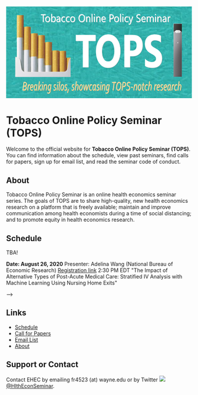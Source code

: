 ![Banner](banner.jpg)

# Tobacco Online Policy Seminar (TOPS)

Welcome to the official website for **Tobacco Online Policy Seminar (TOPS)**. You can find information about the schedule, view past seminars, find calls for papers,  sign up for email list, and read the seminar code of conduct.  

## About

Tobacco Online Policy Seminar is an online health economics seminar series. The goals of TOPS are to share high-quality, new health economics research on a platform that is freely available; maintain and improve communication among health economists during a time of social distancing; and to promote equity in health economics research.


## Schedule

TBA!


<!---

All seminars meet at **2:30 PM EDT 1:30 PM CDT  11:30 AM PDT**.

<table width="100%" cellspacing="5" cellpadding="5">




<tr>
  <td colspan="2" height="40" valign="top" class="session"><strong>Date: August 12, 2020</strong></td>
</tr>
<tr>
  <td colspan="2" height="40" valign="top" class="chair">Presenter: Ashvin Gandhi (University of California, Los Angeles) </td>
</tr>
<tr>
  <td colspan="2" height="40" valign="top" class="registration"><a href="https://umn.zoom.us/webinar/register/WN_z1WSfcmWTi6o5YR7BTLuAA">Registration link</a></td>
</tr>
<tr>
  <td width="150" valign="top" class="time">2:30 PM EDT</td>
   <td height="30" valign="top" class="paper"><a href="https://ssrn.com/abstract=3613950">"Picking Your Patients: Selective Admissions in the Nursing Home Industry"</a></td>
 <!--  <td height="30" valign="top" class="paper">"Picking Your Patients: Selective Admissions in the Nursing Home Industry"</td> -->
</tr>

  <tr style="border-bottom:1px solid black">
    <td colspan="100%"></td>
  </tr>


<tr>
  <td colspan="2" height="40" valign="top" class="session"><strong>Date: August 26, 2020</strong></td>
</tr>
<tr>
  <td colspan="2" height="40" valign="top" class="chair">Presenter: Adelina Wang (National Bureau of Economic Research) </td>
</tr>
<tr>
  <td colspan="2" height="40" valign="top" class="registration"><a href="https://umn.zoom.us/webinar/register/WN_92T51VVdQKqsBJETEWyJ6g">Registration link</a></td>
</tr>
<tr>
  <td width="150" valign="top" class="time">2:30 PM EDT</td>
 <!--   <td height="30" valign="top" class="paper"><a href="pdfs/paper1.pdf">"The Impact of Alternative Types of Post-Acute Medical Care: Stratified IV Analysis with Machine Learning Using Nursing Home Exits"</a></td> -->
  <td height="30" valign="top" class="paper">"The Impact of Alternative Types of Post-Acute Medical Care: Stratified IV Analysis with Machine Learning Using Nursing Home Exits"</td>
</tr>

</table>

-->











<!--
### (Full event name for this year)

**Date**: April 23rd, 2020

**Registration**: [Register here](https://zoom.us/webinar/register/WN_8xeT7qlyS3WUpz9wUWrDQg)

**Register for Mailing List**: [Register here](https://docs.google.com/forms/d/e/1FAIpQLSeDt2f2QulpkWzOwkDB0vLl9Kp8xdC9n5BKTQF-46w-zcxc3g/viewform)

<table width="100%" cellspacing="5" cellpadding="5">

<tr>
  <td colspan="2" height="40" valign="top" class="session">Session 1: Asset Pricing</td>
</tr>
<tr>
  <td colspan="2" height="40" valign="top" class="chair">Chair: Irina Zviadadze (HEC Paris)</td>
</tr>


<tr>
  <td width="70" valign="top" class="time">10:00 am</td>
  <td height="30" valign="top" class="paper">Micro Uncertainty and Asset Prices</td>
</tr>
<tr>
  <td></td>
  <td height="30" valign="top" class="author">Bernard Herskovic (UCLA), Thilo Kind (LBS), Howard Kung (LBS)</td>
</tr>
<tr>
  <td></td>
  <td height="40" valign="top" class="author">Discussant: Max Croce (Bocconi)</td>
</tr>


<tr>
  <td width="70" valign="top" class="time">10:40 am</td>
  <td height="30" valign="top" class="paper"><a href="RamadoraiZeni_ClimateRegulationEmissionsAbatement.pdf">Climate Regulation and Emissions Abatement: Theory and Evidence from Firms’ Disclosures</a></td>
</tr>
<tr>
  <td></td>
  <td height="30" valign="top" class="author">Tarun Ramadorai (Imperial), Federica Zeni (Imperial)</td>
</tr>
<tr>
  <td></td>
  <td height="30" valign="top" class="author">Discussant: Zacharias Sautner (Frankfurt School of Finance & Management)</td>
</tr>


<tr>
  <td width="70" valign="top" class="time">11:20 am</td>
  <td height="30" valign="top" class="paper"><a href="BussSundaresan_PassiveOnwershipInfoEfficiency.pdf">More Risk, More Information: How Passive Ownership Can Improve Informational Efficiency</a></td>
</tr>
<tr>
  <td></td>
  <td height="30" valign="top" class="author">Adrian Buss (INSEAD), Savitar Sundaresan (Imperial)</td>
</tr>
<tr>
  <td></td>
  <td height="30" valign="top" class="author">Discussant: Alexander Guembel (Toulouse School of Economics)</td>
</tr>


<tr>
  <td width="70" valign="top" class="time">12:00 pm</td>
  <td height="60" valign="top" class="author">Break</td>
</tr>



<tr>
  <td colspan="2" height="40" valign="top" class="session">Session 2: Corporate Finance</td>
</tr>
<tr>
  <td colspan="2" height="40" valign="top" class="chair">Chair: Johan Hombert (HEC Paris)</td>
</tr>


<tr>
  <td width="70" valign="top" class="time">2:00 pm</td>
  <td height="30" valign="top" class="paper"><a href="AlfaroPark_FirmUncertaintyHouseholdSpending.pdf">Firm Uncertainty and Household Spending</a></td>
</tr>
<tr>
  <td></td>
  <td height="30" valign="top" class="author">Ivan Alfaro (BI), Hoonsuk Park (NTU)</td>
</tr>
<tr>
  <td></td>
  <td height="40" valign="top" class="author">Discussant: Sylvain Catherine (Wharton)</td>
</tr>


<tr>
  <td width="70" valign="top" class="time">2:40 pm</td>
  <td height="30" valign="top" class="paper"><a href="HacamoKleiner_ForcedEntrepreneurs.pdf">Forced Entrepreneurs</a></td>
</tr>
<tr>
  <td></td>
  <td height="30" valign="top" class="author">Isaac Hacamo (Indiana), Kristoph Kleiner (Indiana)</td>
</tr>
<tr>
  <td></td>
  <td height="40" valign="top" class="author">Discussant: Hans Hvide (University of Bergen)</td>
</tr>

<tr>
  <td width="70" valign="top" class="time">3:20 pm</td>
  <td height="30" valign="top" class="paper">Trade Shocks and Credit Reallocation</td>
</tr>
<tr>
  <td></td>
  <td height="30" valign="top" class="author">Stefano Federico (Bank of Italy), Fadi Hassan (Bank of Italy), Veronica Rappoport (LSE)</td>
</tr>
<tr>
  <td></td>
  <td height="40" valign="top" class="author">Discussant: Melina Papoutsi (ECB)</td>
</tr>


<tr>
  <td width="70" valign="top" class="time">4:00 pm</td>
  <td height="30" valign="top" class="author">Adjourn</td>
</tr>

<tr>
  <td colspan="2" height="30" valign="top" class="time"></td>
</tr>

</table>
-->

<!--
## Calendar

Here is a calendar for the upcoming schedule.

<iframe src="https://calendar.google.com/calendar/embed?height=600&amp;wkst=1&amp;bgcolor=%23ffffff&amp;ctz=America%2FNew_York&amp;src=YXVxdThhYjJkMXVnbW1qNmlicXJnNHZ1bDE2Zmg1MDZAaW1wb3J0LmNhbGVuZGFyLmdvb2dsZS5jb20&amp;color=%233F51B5&amp;color=%237986CB&amp;color=%234285F4&amp;color=%23795548&amp;color=%23F4511E&amp;color=%23D81B60&amp;mode=AGENDA&amp;title=virtual-econ.info" style="border-width:0" width="800" height="600" frameborder="0" scrolling="no"></iframe>



Please note that **these times are for the XX zone**.
-->


## Links

- [Schedule](./schedule.md)
- [Call for Papers](./call.html)
- [Email List](./email.md)
- [About](./about.html)

<!--
- The [AEA list of online seminars](https://www.aeaweb.org/resources/online-seminars)
-->

<!--
- [Google calendar link](https://calendar.google.com/calendar/embed?src=4p7jc9qc9igeb83pmkpjgi80fg%40group.calendar.google.com&ctz=America%2FLos_Angeles) and the calendar in [iCal format](https://calendar.google.com/calendar/ical/4p7jc9qc9igeb83pmkpjgi80fg%40group.calendar.google.com/public/basic.ics)
-->

## Support or Contact

Contact EHEC by emailing fr4523 (at) wayne.edu or by Twitter <img src="https://img.icons8.com/color/26/000000/twitter.png"/> [@HlthEconSeminar](https://twitter.com/HlthEconSeminar).
